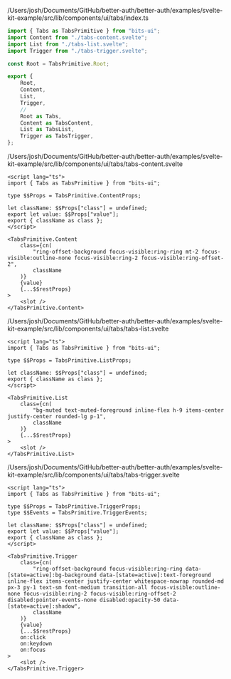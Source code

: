 /Users/josh/Documents/GitHub/better-auth/better-auth/examples/svelte-kit-example/src/lib/components/ui/tabs/index.ts
```typescript
import { Tabs as TabsPrimitive } from "bits-ui";
import Content from "./tabs-content.svelte";
import List from "./tabs-list.svelte";
import Trigger from "./tabs-trigger.svelte";

const Root = TabsPrimitive.Root;

export {
	Root,
	Content,
	List,
	Trigger,
	//
	Root as Tabs,
	Content as TabsContent,
	List as TabsList,
	Trigger as TabsTrigger,
};

```
/Users/josh/Documents/GitHub/better-auth/better-auth/examples/svelte-kit-example/src/lib/components/ui/tabs/tabs-content.svelte
```
<script lang="ts">
import { Tabs as TabsPrimitive } from "bits-ui";

type $$Props = TabsPrimitive.ContentProps;

let className: $$Props["class"] = undefined;
export let value: $$Props["value"];
export { className as class };
</script>

<TabsPrimitive.Content
	class={cn(
		"ring-offset-background focus-visible:ring-ring mt-2 focus-visible:outline-none focus-visible:ring-2 focus-visible:ring-offset-2",
		className
	)}
	{value}
	{...$$restProps}
>
	<slot />
</TabsPrimitive.Content>

```
/Users/josh/Documents/GitHub/better-auth/better-auth/examples/svelte-kit-example/src/lib/components/ui/tabs/tabs-list.svelte
```
<script lang="ts">
import { Tabs as TabsPrimitive } from "bits-ui";

type $$Props = TabsPrimitive.ListProps;

let className: $$Props["class"] = undefined;
export { className as class };
</script>

<TabsPrimitive.List
	class={cn(
		"bg-muted text-muted-foreground inline-flex h-9 items-center justify-center rounded-lg p-1",
		className
	)}
	{...$$restProps}
>
	<slot />
</TabsPrimitive.List>

```
/Users/josh/Documents/GitHub/better-auth/better-auth/examples/svelte-kit-example/src/lib/components/ui/tabs/tabs-trigger.svelte
```
<script lang="ts">
import { Tabs as TabsPrimitive } from "bits-ui";

type $$Props = TabsPrimitive.TriggerProps;
type $$Events = TabsPrimitive.TriggerEvents;

let className: $$Props["class"] = undefined;
export let value: $$Props["value"];
export { className as class };
</script>

<TabsPrimitive.Trigger
	class={cn(
		"ring-offset-background focus-visible:ring-ring data-[state=active]:bg-background data-[state=active]:text-foreground inline-flex items-center justify-center whitespace-nowrap rounded-md px-3 py-1 text-sm font-medium transition-all focus-visible:outline-none focus-visible:ring-2 focus-visible:ring-offset-2 disabled:pointer-events-none disabled:opacity-50 data-[state=active]:shadow",
		className
	)}
	{value}
	{...$$restProps}
	on:click
	on:keydown
	on:focus
>
	<slot />
</TabsPrimitive.Trigger>

```
